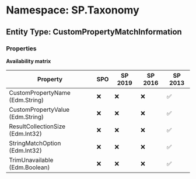 # Namespace: SP.Taxonomy

## Entity Type: CustomPropertyMatchInformation

### Properties

**Availability matrix**

Property | SPO | SP 2019 | SP 2016 | SP 2013
----------|-----|---------|---------|--------
CustomPropertyName (Edm.String) | ❌ | ❌ | ❌ | ✅
CustomPropertyValue (Edm.String) | ❌ | ❌ | ❌ | ✅
ResultCollectionSize (Edm.Int32) | ❌ | ❌ | ❌ | ✅
StringMatchOption (Edm.Int32) | ❌ | ❌ | ❌ | ✅
TrimUnavailable (Edm.Boolean) | ❌ | ❌ | ❌ | ✅

